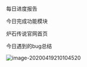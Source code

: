 每日进度报告



今日完成功能模块

炉石传说官网首页



今日遇到的bug总结

![image-20200419210104520](C:\Users\99706\AppData\Roaming\Typora\typora-user-images\image-20200419210104520.png)